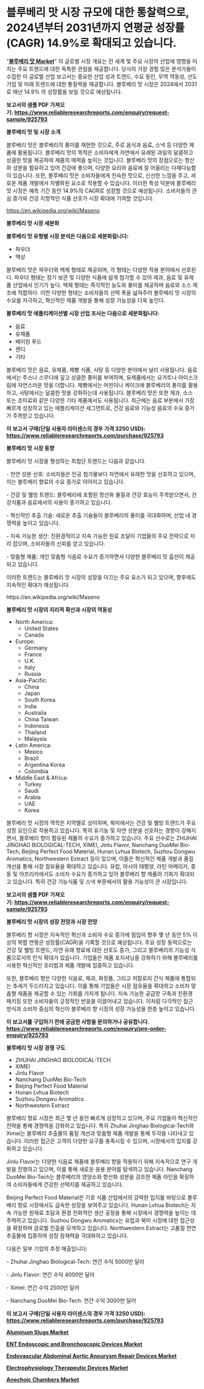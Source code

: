 <p><h1>블루베리 맛 시장 규모에 대한 통찰력으로, 2024년부터 2031년까지 연평균 성장률(CAGR) 14.9%로 확대되고 있습니다.</h1></p><p>"<strong><a href="https://www.reliableresearchreports.com/blueberry-flavor-market-in-global-r925793?utm_campaign=106&utm_medium=7&utm_source=Github&utm_content=ia&utm_term=09112024&utm_id=blueberry-flavor">블루베리 맛 Market</a></strong>" 의 글로벌 시장 개요는 전 세계 및 주요 시장의 산업에 영향을 미치는 주요 트렌드에 대한 독특한 관점을 제공합니다. 당사의 가장 경험 많은 분석가들이 수집한 이 글로벌 산업 보고서는 중요한 산업 성과 트렌드, 수요 동인, 무역 역동성, 선도 기업 및 미래 트렌드에 대한 통찰력을 제공합니다. 블루베리 맛 시장은 2024에서 2031로 매년 14.9% 의 성장률을 보일 것으로 예상됩니다.</p>
<p><strong>보고서의 샘플 PDF 가져오기:&nbsp;<a href="https://www.reliableresearchreports.com/enquiry/request-sample/925793?utm_campaign=106&utm_medium=7&utm_source=Github&utm_content=ia&utm_term=09112024&utm_id=blueberry-flavor">https://www.reliableresearchreports.com/enquiry/request-sample/925793</a></strong></p>
<p><strong>블루베리 맛 및 시장 소개</strong></p>
<p><p>블루베리 맛은 블루베리의 풍미를 재현한 것으로, 주로 음식과 음료, 스낵 등 다양한 제품에 활용됩니다. 블루베리 맛의 목적은 소비자에게 자연에서 유래된 과일의 달콤하고 상큼한 맛을 제공하여 제품의 매력을 높이는 것입니다. 블루베리 맛의 장점으로는 항산화 성분을 함유하고 있어 건강에 좋으며, 다양한 요리와 음료에 잘 어울리는 다재다능함이 있습니다. 또한, 블루베리 맛은 소비자들에게 친숙한 맛으로, 신선한 느낌을 주고, 새로운 제품 개발에서 차별화된 요소로 작용할 수 있습니다. 이러한 특성 덕분에 블루베리 맛 시장은 예측 기간 동안 14.9%의 CAGR로 성장할 것으로 예상됩니다. 소비자들의 관심 증가와 건강 지향적인 식품 선호가 시장 확대에 기여할 것입니다.</p></p>
<p><a href="https://en.wikipedia.org/wiki/Maseno?utm_campaign=106&utm_medium=7&utm_source=Github&utm_content=ia&utm_term=09112024&utm_id=blueberry-flavor">https://en.wikipedia.org/wiki/Maseno</a></p>
<p><strong>블루베리 맛 시장 세분화</strong></p>
<p><strong>블루베리 맛 유형별 시장 분석은 다음으로 세분화됩니다:</strong></p>
<p><ul><li>파우더</li><li>액상</li></ul></p>
<p><p>블루베리 맛은 파우더와 액체 형태로 제공되며, 각 형태는 다양한 적용 분야에서 선호된다. 파우더 형태는 장기 보관 및 다양한 식품에 쉽게 첨가할 수 있어 제과, 음료 및 유제품 산업에서 인기가 높다. 액체 형태는 즉각적인 농도와 풍미를 제공하며 음료와 소스 제조에 적합하다. 이런 다양한 형태는 소비자들의 선택 폭을 넓혀주어 블루베리 맛 시장의 수요를 자극하고, 혁신적인 제품 개발을 통해 성장 가능성을 더욱 높인다.</p></p>
<p><strong>블루베리 맛 애플리케이션별 시장 산업 조사는 다음으로 세분화됩니다:</strong></p>
<p><ul><li>음료</li><li>유제품</li><li>베이킹 푸드</li><li>캔디</li><li>기타</li></ul></p>
<p><p>블루베리 맛은 음료, 유제품, 제빵 식품, 사탕 등 다양한 분야에서 널리 사용됩니다. 음료에서는 주스나 스무디에 깊고 상큼한 풍미를 부여하며, 유제품에서는 요거트나 아이스크림에 자연스러운 맛을 더합니다. 제빵에서는 머핀이나 케이크에 블루베리의 풍미를 활용하고, 사탕에서는 달콤한 맛을 강화하는데 사용됩니다. 블루베리 맛은 또한 제과, 소스 또는 조미료와 같은 다양한 기타 제품에서도 사용됩니다. 최근에는 음료 부분에서 가장 빠르게 성장하고 있는 애플리케이션 세그먼트로, 건강 음료와 기능성 음료의 수요 증가가 주목받고 있습니다.</p></p>
<p><strong>이 보고서 구매(단일 사용자 라이센스의 경우 가격 3250 USD): <a href="https://www.reliableresearchreports.com/purchase/925793?utm_campaign=106&utm_medium=7&utm_source=Github&utm_content=ia&utm_term=09112024&utm_id=blueberry-flavor">https://www.reliableresearchreports.com/purchase/925793</a></strong></p>
<p><strong>블루베리 맛 시장 동향</strong></p>
<p><p>블루베리 맛 시장을 형성하는 최첨단 트렌드는 다음과 같습니다.</p><p>- 천연 성분 선호: 소비자들은 인공 첨가물보다 자연에서 유래한 맛을 선호하고 있으며, 이는 블루베리 향료의 수요 증가로 이어지고 있습니다.</p><p>- 건강 및 웰빙 트렌드: 블루베리에 포함된 항산화 물질과 건강 효능이 주목받으면서, 건강식품과 음료에서의 사용이 증가하고 있습니다.</p><p>- 혁신적인 추출 기술: 새로운 추출 기술들이 블루베리의 풍미를 극대화하며, 산업 내 경쟁력을 높이고 있습니다.</p><p>- 지속 가능한 생산: 친환경적이고 지속 가능한 원료 조달이 기업들의 주요 전략으로 자리 잡으며, 소비자들의 신뢰를 얻고 있습니다.</p><p>- 맞춤형 제품: 개인 맞춤형 식음료 수요가 증가하면서 다양한 블루베리 맛 옵션이 제공되고 있습니다.</p><p>이러한 트렌드는 블루베리 맛 시장의 성장을 이끄는 주요 요소가 되고 있으며, 향후에도 지속적인 확대가 예상됩니다.</p></p>
<p>https://en.wikipedia.org/wiki/Maseno</p>
<p><strong>블루베리 맛 시장의 지리적 확산과 시장의 역동성</strong></p>
<p><ul>
    <li>
        North America:
        <ul>
            <li>United States</li>
            <li>Canada</li>
        </ul>
    </li>
    <li>
        Europe:
        <ul>
            <li>Germany</li>
            <li>France</li>
            <li>U.K.</li>
            <li>Italy</li>
            <li>Russia</li>
        </ul>
    </li>
    <li>
        Asia-Pacific:
        <ul>
            <li>China</li>
            <li>Japan</li>
            <li>South Korea</li>
            <li>India</li>
            <li>Australia</li>
            <li>China Taiwan</li>
            <li>Indonesia</li>
            <li>Thailand</li>
            <li>Malaysia</li>
        </ul>
    </li>
    <li>
        Latin America:
        <ul>
            <li>Mexico</li>
            <li>Brazil</li>
            <li>Argentina Korea</li>
            <li>Colombia</li>
        </ul>
    </li>
    <li>
        Middle East & Africa:
        <ul>
            <li>Turkey</li>
            <li>Saudi</li>
            <li>Arabia</li>
            <li>UAE</li>
            <li>Korea</li>
        </ul>
    </li>
    </ul></p>
<p><p>블루베리 맛 시장의 역학은 지역별로 상이하며, 북미에서는 건강 및 웰빙 트렌드가 주요 성장 요인으로 작용하고 있습니다. 특히 유기농 및 자연 성분을 선호하는 경향이 강해지면서, 블루베리 향이 함유된 제품의 수요가 증가하고 있습니다. 주요 선수로는 ZHUHAI JINGHAO BIOLOGICAL-TECH, XIMEI, Jinlu Flavor, Nanchang DuoMei Bio-Tech, Beijing Perfect Food Material, Hunan Lvhua Biotech, Suzhou Dongwu Aromatics, Northwestern Extract 등이 있으며, 이들은 혁신적인 제품 개발과 품질 개선을 통해 시장 점유율을 확대하고 있습니다. 유럽, 아시아 태평양, 라틴 아메리카, 중동 및 아프리카에서도 소비자 수요가 증가하고 있어 블루베리 향 제품의 기회가 확대되고 있습니다. 특히 건강 기능식품 및 스낵 부문에서의 활용 가능성이 큰 시장입니다.</p></p>
<p><strong>보고서의 샘플 PDF 가져오기:&nbsp;<a href="https://www.reliableresearchreports.com/enquiry/request-sample/925793?utm_campaign=106&utm_medium=7&utm_source=Github&utm_content=ia&utm_term=09112024&utm_id=blueberry-flavor">https://www.reliableresearchreports.com/enquiry/request-sample/925793</a></strong></p>
<p><strong>블루베리 맛 시장의 성장 전망과 시장 전망</strong></p>
<p><p>블루베리 향 시장은 지속적인 혁신과 소비자 수요 증가에 힘입어 향후 몇 년 동안 5% 이상의 복합 연평균 성장률(CAGR)을 기록할 것으로 예상됩니다. 주요 성장 동력으로는 건강 및 웰빙 트렌드, 자연 유래 향료에 대한 선호도 증가, 그리고 블루베리의 기능성 식품으로서의 인식 확대가 있습니다. 기업들은 제품 포지셔닝을 강화하기 위해 블루베리를 사용한 혁신적인 조리법과 제품 개발에 집중하고 있습니다.</p><p>또한, 블루베리 향은 다양한 식음료, 제과, 화장품, 그리고 저칼로리 간식 제품에 통합되는 추세가 두드러지고 있습니다. 이를 통해 기업들은 시장 점유율을 확대하고 소비자 맞춤형 제품을 제공할 수 있는 기회를 가지게 됩니다. 지속 가능한 공급망 구축과 친환경 패키징 또한 소비자들의 긍정적인 반응을 이끌어내고 있습니다. 이처럼 다각적인 접근 방식과 소비자 중심의 혁신이 블루베리 향 시장의 성장 가능성을 한층 높이고 있습니다.</p></p>
<p><strong>이 보고서를 구입하기 전에 궁금한 사항을 문의하거나 공유합니다. <a href="https://www.reliableresearchreports.com/enquiry/pre-order-enquiry/925793?utm_campaign=106&utm_medium=7&utm_source=Github&utm_content=ia&utm_term=09112024&utm_id=blueberry-flavor">https://www.reliableresearchreports.com/enquiry/pre-order-enquiry/925793</a></strong></p>
<p><strong>블루베리 맛 시장 경쟁 구도</strong></p>
<p><ul><li>ZHUHAI JINGHAO BIOLOGICAL-TECH</li><li>XIMEI</li><li>Jinlu Flavor</li><li>Nanchang DuoMei Bio-Tech</li><li>Beijing Perfect Food Material</li><li>Hunan Lvhua Biotech</li><li>Suzhou Dongwu Aromatics</li><li>Northwestern Extract</li></ul></p>
<p><p>블루베리 향료 시장은 최근 몇 년 동안 빠르게 성장하고 있으며, 주요 기업들이 혁신적인 전략을 통해 경쟁력을 강화하고 있습니다. 특히 Zhuhai Jinghao Biological-Tech와 Ximei는 블루베리 추출물의 품질 개선과 맞춤형 제품 개발을 통해 두각을 나타내고 있습니다. 이러한 접근은 고객의 다양한 요구를 충족시킬 수 있으며, 시장에서의 입지를 강화하고 있습니다.</p><p>Jinlu Flavor는 다양한 식음료 제품에 블루베리 향을 적용하기 위해 지속적으로 연구 개발을 진행하고 있으며, 이를 통해 새로운 응용 분야를 탐색하고 있습니다. Nanchang DuoMei Bio-Tech는 블루베리의 영양소와 항산화 성분을 강조한 제품 라인을 확장하여 소비자들에게 건강한 선택지를 제공하고 있습니다.</p><p>Beijing Perfect Food Material은 기호 식품 산업에서의 강력한 입지를 바탕으로 블루베리 향료 시장에서도 급속한 성장을 보여주고 있습니다. Hunan Lvhua Biotech는 지속 가능한 원재료 조달과 환경 친화적인 생산 공정을 통해 시장에서 경쟁력을 높이는 데 주력하고 있습니다. Suzhou Dongwu Aromatics는 유럽과 북미 시장에 대한 접근성을 확장하며 글로벌 진출을 모색하고 있습니다. Northwestern Extract는 고품질 천연 추출물에 집중하여 성장 잠재력을 극대화하고 있습니다.</p><p>다음은 일부 기업의 추정 매출입니다:</p><p>- Zhuhai Jinghao Biological-Tech: 연간 수익 5000만 달러</p><p>- Jinlu Flavor: 연간 수익 4000만 달러</p><p>- Ximei: 연간 수익 2500만 달러</p><p>- Nanchang DuoMei Bio-Tech: 연간 수익 3000만 달러</p></p>
<p><strong>이 보고서 구매(단일 사용자 라이센스의 경우 가격 3250 USD): <a href="https://www.reliableresearchreports.com/purchase/925793?utm_campaign=106&utm_medium=7&utm_source=Github&utm_content=ia&utm_term=09112024&utm_id=blueberry-flavor">https://www.reliableresearchreports.com/purchase/925793</a></strong></p>
<p><strong><p><a href="https://github.com/ParvinKhatun77/Market-Research-Report-List-1/blob/main/aluminum-slugs-market.md?utm_campaign=106&utm_medium=7&utm_source=Github&utm_content=ia&utm_term=09112024&utm_id=blueberry-flavor">Aluminum Slugs Market</a></p><p><a href="https://issuu.com/reportprime-2/docs/ent-endoscopic-and-bronchoscopic-de_bbd5fa955a6f18?utm_campaign=106&utm_medium=7&utm_source=Github&utm_content=ia&utm_term=09112024&utm_id=blueberry-flavor">ENT Endoscopic and Bronchoscopic Devices Market</a></p><p><a href="https://issuu.com/reportprime-2/docs/endovascular-abdominal-aortic-aneur_e9968f8aee4ef2?utm_campaign=106&utm_medium=7&utm_source=Github&utm_content=ia&utm_term=09112024&utm_id=blueberry-flavor">Endovascular Abdominal Aortic Aneurysm Repair Devices Market</a></p><p><a href="https://issuu.com/reportprime-2/docs/electrophysiology-therapeutic-devic_4c81e4bd998cde?utm_campaign=106&utm_medium=7&utm_source=Github&utm_content=ia&utm_term=09112024&utm_id=blueberry-flavor">Electrophysiology Therapeutic Devices Market</a></p><p><a href="https://github.com/aiko92han/Market-Research-Report-List-1/blob/main/anechoic-chambers-market.md?utm_campaign=106&utm_medium=7&utm_source=Github&utm_content=ia&utm_term=09112024&utm_id=blueberry-flavor">Anechoic Chambers Market</a></p></strong></p>
<p></p>